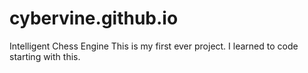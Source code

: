 # cybervine.github.io
Intelligent Chess Engine
This is my first ever project. I learned to code starting with this.
